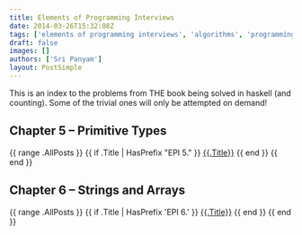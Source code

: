 ```yaml
---
title: Elements of Programming Interviews
date: 2014-03-26T15:32:08Z
tags: ['elements of programming interviews', 'algorithms', 'programming', 'haskell']
draft: false
images: []
authors: ['Sri Panyam']
layout: PostSimple
---
```


This is an index to the problems from THE book being solved in haskell (and counting). Some of the trivial ones will only be attempted on demand!

## Chapter 5 – Primitive Types

{{ range .AllPosts }}
  {{ if .Title | HasPrefix "EPI 5." }}
    [{{.Title}}]({{.Link}})
  {{ end }}
{{ end }}

## Chapter 6 – Strings and Arrays

{{ range .AllPosts }}
  {{ if .Title | HasPrefix 'EPI 6.' }}
    [{{.Title}}]({{.Link}})
  {{ end }}
{{ end }}
